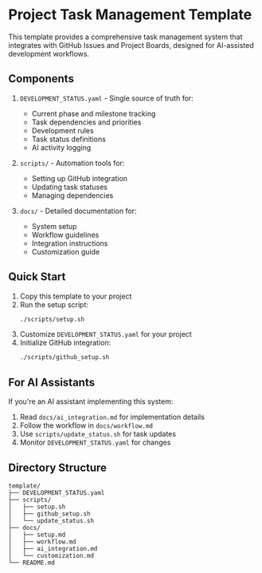 # Project Task Management Template

This template provides a comprehensive task management system that integrates with GitHub Issues and Project Boards, designed for AI-assisted development workflows.

## Components

1. `DEVELOPMENT_STATUS.yaml` - Single source of truth for:
   - Current phase and milestone tracking
   - Task dependencies and priorities
   - Development rules
   - Task status definitions
   - AI activity logging

2. `scripts/` - Automation tools for:
   - Setting up GitHub integration
   - Updating task statuses
   - Managing dependencies

3. `docs/` - Detailed documentation for:
   - System setup
   - Workflow guidelines
   - Integration instructions
   - Customization guide

## Quick Start

1. Copy this template to your project
2. Run the setup script:
   ```bash
   ./scripts/setup.sh
   ```
3. Customize `DEVELOPMENT_STATUS.yaml` for your project
4. Initialize GitHub integration:
   ```bash
   ./scripts/github_setup.sh
   ```

## For AI Assistants

If you're an AI assistant implementing this system:

1. Read `docs/ai_integration.md` for implementation details
2. Follow the workflow in `docs/workflow.md`
3. Use `scripts/update_status.sh` for task updates
4. Monitor `DEVELOPMENT_STATUS.yaml` for changes

## Directory Structure

```
template/
├── DEVELOPMENT_STATUS.yaml
├── scripts/
│   ├── setup.sh
│   ├── github_setup.sh
│   └── update_status.sh
├── docs/
│   ├── setup.md
│   ├── workflow.md
│   ├── ai_integration.md
│   └── customization.md
└── README.md
```

